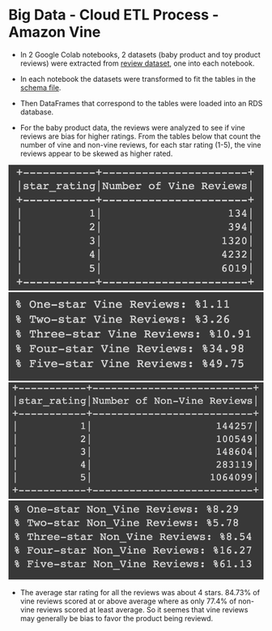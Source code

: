 # Big Data - Cloud ETL Process - Amazon Vine


* In 2 Google Colab notebooks, 2 datasets (baby product and toy product reviews) were extracted from [review dataset](https://s3.amazonaws.com/amazon-reviews-pds/tsv/index.txt), one into each notebook. 

* In each notebook the datasets were transformed to fit the tables in the [schema file](../Resources/schema.sql).

* Then DataFrames that correspond to the tables were loaded into an RDS database.

* For the baby product data, the reviews were analyzed to see if vine reviews are bias for higher ratings. From the tables below that count the number of vine and non-vine reviews, for each star rating (1-5), the vine reviews appear to be skewed as higher rated.

![vine review](images/vine.png)
![vine review percentages](images/vine_percentages.png)
![nonvinereview](images/nonvine.png)
![non-vine review percentages](images/nonvine_percentages.png)

* The average star rating for all the reviews was about 4 stars. 84.73% of vine reviews scored at or above average where as only 77.4% of non-vine reviews scored at least average. So it seemes that vine reviews may generally be bias to favor the product being reviewd.
